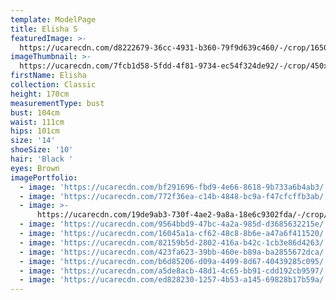 ```yaml
---
template: ModelPage
title: Elisha S
featuredImage: >-
  https://ucarecdn.com/d8222679-36cc-4931-b360-79f9d639c460/-/crop/1650x931/0,0/-/preview/
imageThumbnail: >-
  https://ucarecdn.com/7fcb1d58-5fdd-4f81-9734-ec54f324de92/-/crop/450x612/6,0/-/preview/
firstName: Elisha
collection: Classic
height: 170cm
measurementType: bust
bust: 104cm
waist: 111cm
hips: 101cm
size: '14'
shoeSize: '10'
hair: 'Black '
eyes: Brown
imagePortfolio:
  - image: 'https://ucarecdn.com/bf291696-fbd9-4e66-8618-9b733a6b4ab3/'
  - image: 'https://ucarecdn.com/772f36ea-c14b-4848-bc9a-f47cfcffb3ab/'
  - image: >-
      https://ucarecdn.com/19de9ab3-730f-4ae2-9a8a-18e6c9302fda/-/crop/619x1100/114,0/-/preview/
  - image: 'https://ucarecdn.com/9564bbd9-47bc-4a2a-985d-d3685632215e/'
  - image: 'https://ucarecdn.com/16045a1a-cf62-48c8-8b6e-a47a6f411520/'
  - image: 'https://ucarecdn.com/82159b5d-2802-416a-b42c-1cb3e86d4263/'
  - image: 'https://ucarecdn.com/423fa623-39bb-460e-b89a-ba2855672dca/'
  - image: 'https://ucarecdn.com/b6d85206-d09a-4499-8d67-40439285c095/'
  - image: 'https://ucarecdn.com/a5de8acb-48d1-4c65-bb91-cdd192cb9597/'
  - image: 'https://ucarecdn.com/ed828230-1257-4b53-a145-69828b17b59a/'
---
```


